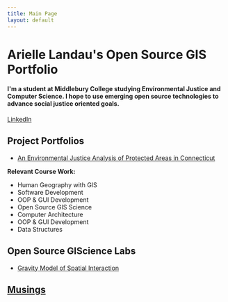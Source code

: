 ```yaml
---
title: Main Page
layout: default
---
```


# Arielle Landau's Open Source GIS Portfolio

#### I'm a student at Middlebury College studying Environmental Justice and Computer Science. I hope to use emerging open source technologies to advance social justice oriented goals.

[LinkedIn](https://www.linkedin.com/in/arielle-landau-8374091bb)

## Project Portfolios
- [An Environmental Justice Analysis of Protected Areas in Connecticut](Landau_CTEJReport.pdf) 

**Relevant Course Work:**
- Human Geography with GIS
- Software Development
- OOP & GUI Development
- Open Source GIS Science
- Computer Architecture
- OOP & GUI Development
- Data Structures

## Open Source GIScience Labs
- [Gravity Model of Spatial Interaction](gravity/gravity.md)

## [Musings](/musings)
